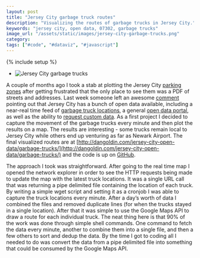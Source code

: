 ```yaml
---
layout: post
title: "Jersey City garbage truck routes"
description: "Visualizing the routes of garbage trucks in Jersey City."
keywords: "jersey city, open data, 07302, garbage trucks"
image_url: "/assets/static/images/jersey-city-garbage-trucks.png"
category:
tags: ["#code", "#dataviz", "#javascript"]
---
```

{% include setup %}

<ul class="thumbnails">
  <li class="span8">
    <div class="thumbnail">
      <img src="{{ IMG_PATH }}jersey-city-garbage-trucks.png" alt="Jersey City garbage trucks" />
    </div>
  </li>
</ul>

A couple of months ago I took a stab at plotting the Jersey City [parking zones](http://dangoldin.com/2015/09/24/mapping-the-jersey-city-parking-zones-ii/) after getting frustrated that the only place to see them was a PDF of streets and addresses. Last week someone left an awesome [comment](http://dangoldin.com/2015/09/24/mapping-the-jersey-city-parking-zones-ii/#comment-2385514530) pointing out that Jersey City has a bunch of open data available, including a near-real time feed of [garbage truck locations](http://www.jciaonline.org/gpsMap.php?view=map), a general [open data portal](http://data.jerseycitynj.gov/), as well as the ability to [request custom data](https://jerseycitynj.seamlessdocs.com/w/records_request). As a first project I decided to capture the movement of the garbage trucks every minute and then plot the results on a map. The results are interesting - some trucks remain local to Jersey City while others end up venturing as far as Newark Airport. The final visualized routes are at [http://dangoldin.com/jersey-city-open-data/garbage-trucks/](http://dangoldin.com/jersey-city-open-data/garbage-trucks/) and the code is up on [GitHub](https://github.com/dangoldin/jersey-city-open-data).

The approach I took was straightforward. After going to the real time map I opened the network explorer in order to see the HTTP requests being made to update the map with the latest truck locations. It was a single URL call that was returning a pipe delimited file containing the location of each truck. By writing a simple wget script and setting it as a cronjob I was able to capture the truck locations every minute. After a day’s worth of data I combined the files and removed duplicate lines (for when the trucks stayed in a single location). After that it was simple to use the Google Maps API to draw a route for each individual truck. The neat thing here is that 90% of the work was done through simple shell commands. One command to fetch the data every minute, another to combine them into a single file, and then a few others to sort and dedup the data. By the time I got to coding all I needed to do was convert the data from a pipe delimited file into something that could be consumed by the Google Maps API.
